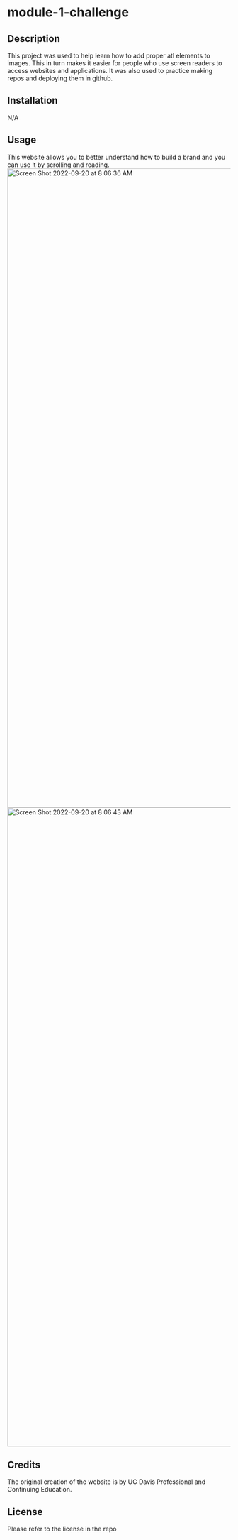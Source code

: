 # module-1-challenge

## Description
This project was used to help learn how to add proper atl elements to images. This in turn makes it easier for people who use screen readers to access websites and applications. It was also used to practice making repos and deploying them in github. 

## Installation
N/A

## Usage
This website allows you to better understand how to build a brand and you can use it by scrolling and reading. 
<img width="1440" alt="Screen Shot 2022-09-20 at 8 06 36 AM" src="https://user-images.githubusercontent.com/111337363/191295622-d5db8f92-99dd-4d9e-be36-62d8d4077d07.png">
<img width="1440" alt="Screen Shot 2022-09-20 at 8 06 43 AM" src="https://user-images.githubusercontent.com/111337363/191295968-c71f0699-4423-4f2e-980c-526b81930b46.png">

## Credits
The original creation of the website is by UC Davis Professional and Continuing Education.

## License
Please refer to the license in the repo
